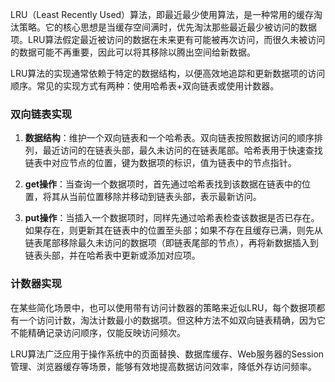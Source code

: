 LRU（Least Recently Used）算法，即最近最少使用算法，是一种常用的缓存淘汰策略。它的核心思想是当缓存空间满时，优先淘汰那些最近最少被访问的数据项。LRU算法假定最近被访问的数据在未来更有可能被再次访问，而很久未被访问的数据可能不再重要，因此可以将其移除以腾出空间给新数据。

LRU算法的实现通常依赖于特定的数据结构，以便高效地追踪和更新数据项的访问顺序。常见的实现方式有两种：使用哈希表+双向链表或使用计数器。

### 双向链表实现

1. **数据结构**：维护一个双向链表和一个哈希表。双向链表按照数据访问的顺序排列，最近访问的在链表头部，最久未访问的在链表尾部。哈希表用于快速查找链表中对应节点的位置，键为数据项的标识，值为链表中的节点指针。

2. **get操作**：当查询一个数据项时，首先通过哈希表找到该数据在链表中的位置，将其从当前位置移除并移动到链表头部，表示最新访问。

3. **put操作**：当插入一个数据项时，同样先通过哈希表检查该数据是否已存在。如果存在，则更新其在链表中的位置至头部；如果不存在且缓存已满，则先从链表尾部移除最久未访问的数据项（即链表尾部的节点），再将新数据插入到链表头部，并在哈希表中更新或添加对应项。

### 计数器实现

在某些简化场景中，也可以使用带有访问计数器的策略来近似LRU，每个数据项都有一个访问计数，淘汰计数最小的数据项。但这种方法不如双向链表精确，因为它不能精确记录访问顺序，仅能反映访问频次。

LRU算法广泛应用于操作系统中的页面替换、数据库缓存、Web服务器的Session管理、浏览器缓存等场景，能够有效地提高数据访问效率，降低外存访问频率。
